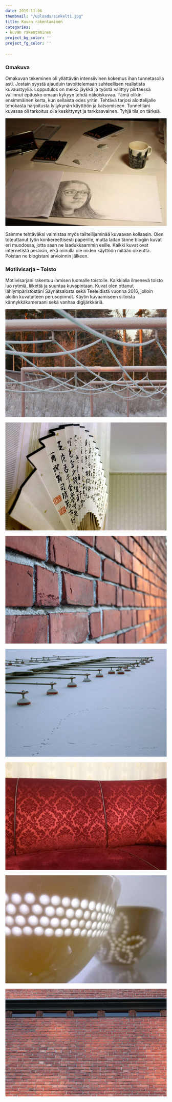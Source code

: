 ```yaml
---
date: 2019-11-06
thumbnail: "/uploads/sinkelt1.jpg"
title: Kuvan rakentaminen
categories:
- kuvan rakentaminen
project_bg_color: ''
project_fg_color: ''

---
```

### Omakuva

Omakuvan tekeminen oli yllättävän intensiivinen kokemus ihan tunnetasolla asti. Jostain syystä ajauduin tavoittelemaan suhteellisen realistista kuvaustyyliä. Lopputulos on melko jäykkä ja työstä välittyy piirtäessä vallinnut epäusko omaan kykyyn tehdä näköiskuvaa. Tämä olikin ensimmäinen kerta, kun sellaista edes yritin. Tehtävä tarjosi aloittelijalle tehokasta harjoitusta lyijykynän käyttöön ja katsomiseen. Tunnetilani kuvassa oli tarkoitus olla keskittynyt ja tarkkaavainen. Tyhjä tila on tärkeä.

![](/uploads/omakuva_pieni.jpg "Omakuva")

Saimme tehtäväksi valmistaa myös tailteilijaminää kuvaavan kollaasin. Olen toteuttanut työn konkereettisesti paperille, mutta laitan tänne blogiin kuvat eri muodossa, jotta saan ne laadukkaammin esille. Kaikki kuvat ovat internetistä peräisin, eikä minulla ole niiden käyttöön mitään oikeutta. Poistan ne blogistani arvioinnin jälkeen.

### Motiivisarja – Toisto

Motiivisarjani rakentuu ihmisen luomalle toistolle. Kaikkialla ilmenevä toisto luo rytmiä, liikettä ja suuntaa kuvapintaan. Kuvat olen ottanut lähiympäristöstäni Säynätsalosta sekä Teeleidistä vuonna 2016, jolloin aloitin kuvataiteen perusopinnot. Käytin kuvaamiseen silloista kännykkäkameraani sekä vanhaa digijärkkäriä.

![](/uploads/pyykkinaru.jpg)

![](/uploads/viuhkapieni.jpg)

![](/uploads/tiiliseina.jpg)

![](/uploads/laituri_b.jpg)

![](/uploads/sohvai_b.jpg)

![](/uploads/kippo_b.jpg)

![](/uploads/ikkunanauha_b.jpg)